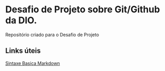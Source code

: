# Desafio de Projeto sobre Git/Github da DIO.
Repositório criado para o Desafio de Projeto

## Links úteis
[Sintaxe Basica Markdown](https://www.markdownguide.org/basic-syntax)

